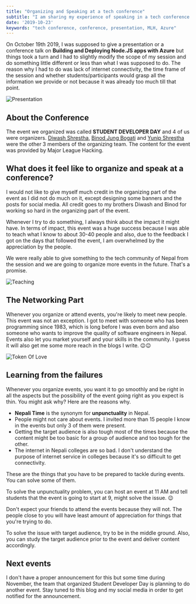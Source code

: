 ```yaml
---
title: "Organizing and Speaking at a tech conference"
subtitle: "I am sharing my experience of speaking in a tech conference through this blog."
date: '2019-10-23'
keywords: "tech conference, conference, presentation, MLH, Azure"
---
```


On October 19th 2019, I was supposed to give a presentation or a conference talk on **Building and Deploying Node.JS apps with Azure** but things took a turn and I had to slightly modify the scope of my session and do something little different or less than what I was supposed to do. The reason why I had to do was lack of internet connectivity, the time frame of the session and whether students/participants would grasp all the information we provide or not because it was already too much till that point. 

![Presentation](images/presentation.JPG)

## About the Conference

The event we organized was called **STUDENT DEVELOPER DAY** and 4 of us were organizers. [Diwash Shrestha](https://twitter.com/diwastha), [Binod Jung Bogati](https://twitter.com/bjungbogati) and [Yunip Shrestha](https://twitter.com/Ddr_Shrez) were the other 3 members of the organizing team. The content for the event was provided by Major League Hacking.


## What does it feel like to organize and speak at a conference?

I would not like to give myself much credit in the organizing part of the event as I did not do much on it, except designing some banners and the posts for social media. All credit goes to my brothers Diwash and Binod for working so hard in the organizing part of the event.


Whenever I try to do something, I always think about the impact it might have. In terms of impact, this event was a huge success because I was able to teach what I know to about 30-40 people and also, due to the feedback I got on the days that followed the event, I am overwhelmed by the appreciation by the people.

We were really able to give something to the tech community of Nepal from the session and we are going to organize more events in the future. That's a promise.

![Teaching](images/teaching.JPG)


## The Networking Part

Whenever you organize or attend events, you're likely to meet new people. This event was not an exception. I got to meet with someone who has been programming since 1983, which is long before I was even born and also someone who wants to improve the quality of software engineers in Nepal. Events also let you market yourself and your skills in the community. I guess it will also get me some more reach in the blogs I write. 😉😉

![Token Of Love](images/award.JPG)


## Learning from the failures
Whenever you organize events, you want it to go smoothly and be right in all the aspects but the possibility of the event going right as you expect is thin. You might ask why? Here are the reasons why.

- **Nepali Time** is the synonym for **unpunctuality** in Nepal.
- People might not care about events. I invited more than 15 people I know in the events but only 3 of them were present.
- Getting the target audience is also tough most of the times because the content might be too basic for a group of audience and too tough for the other. 
- The internet in Nepali colleges are so bad. I don't understand the purpose of internet service in colleges because it's so difficult to get connectivity.


These are the things that you have to be prepared to tackle during events. You can solve some of them.

To solve the unpunctuality problem, you can host an event at 11 AM and tell students that the event is going to start at 9, might solve the issue. 😉

Don't expect your friends to attend the events because they will not. The people close to you will have least amount of appreciation for things that you're trying to do.

To solve the issue with target audience, try to be in the middle ground. Also, you can study the target audience prior to the event and deliver content accordingly.


## Next events
I don't have a proper announcement for this but some time during November, the team that organized Student Developer Day is planning to do another event. Stay tuned to this blog and my social media in order to get notified for the announcement.


